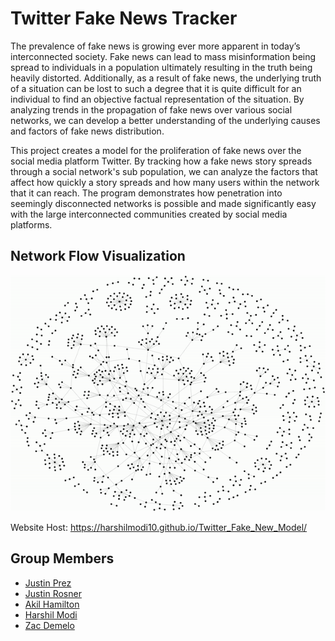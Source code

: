 # Twitter Fake News Tracker

The prevalence of fake news is growing ever more apparent in today’s interconnected society. Fake news can lead to mass misinformation being spread to individuals in a population ultimately resulting in the truth being heavily distorted. Additionally, as a result of fake news, the underlying truth of a situation can be lost to such a degree that it is quite difficult for an individual to find an objective factual representation of the situation. By analyzing trends in the propagation of fake news over various social networks, we can develop a better understanding of the underlying causes and factors of fake news distribution.

This project creates a model for the proliferation of fake news over the social media platform Twitter. By tracking how a fake news story spreads through a social network's sub population, we can analyze the factors that affect how quickly a story spreads and how many users within the network that it can reach. The program demonstrates how penetration into seemingly disconnected networks is possible and made significantly easy with the large interconnected communities created by social media platforms.

## Network Flow Visualization

![](generate_graph/ezgif.com-video-to-gif.gif)

Website Host: https://harshilmodi10.github.io/Twitter_Fake_New_Model/


## Group Members
- [Justin Prez](https://github.com/justinprez)
- [Justin Rosner](https://github.com/justinrosner)
- [Akil Hamilton](https://github.com/akiljames83)
- [Harshil Modi](https://github.com/HarshilModi10)
- [Zac Demelo]()
